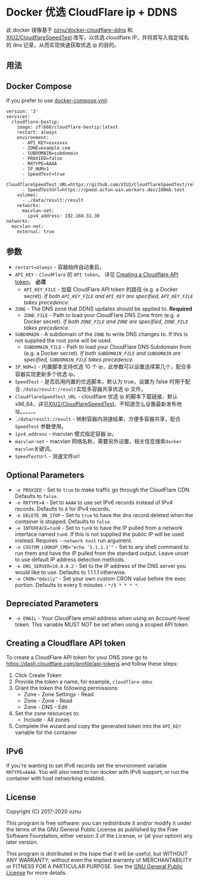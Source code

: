 # Docker 优选 CloudFlare ip + DDNS

此 docker 镜像基于 [oznu/docker-cloudflare-ddns](https://github.com/oznu/docker-cloudflare-ddns) 和 [XIU2/CloudflareSpeedTest](https://github.com/XIU2/CloudflareSpeedTest) 改写，以优选 cloudflare IP，并将其写入指定域名的 dns 记录，从而实现快速获取优选 ip 的目的。

## 用法

## Docker Compose

If you prefer to use [docker-compose.yml](https://docs.docker.com/compose/):

```
version: '3'
services:
  cloudflare-bestip:
    image: zfl666/cloudflare-bestip:latest
    restart: always
    environment:
      - API_KEY=xxxxxxx
      - ZONE=example.com
      - SUBDOMAIN=subdomain
      - PROXIED=false
      - RRTYPE=AAAA
      - IP_NUM=1
      - SpeedTest=true
      - CloudflareSpeedTest_URL=https://github.com/XIU2/CloudflareSpeedTest/releases/download/v2.0.3/CloudflareST_linux_amd64.tar.gz
      - SpeedTestUrl=https://speed.acfun-win.workers.dev/100mb.test
    volumes:
      - ./data/result:/result
    networks:
      macvlan-net:
        ipv4_address: 192.168.31.30
networks:
  macvlan-net:
    external: true
```

## 参数

- `restart=always` - 容器始终自动重启。
- `API_KEY` - `CloudFlare` 的 `API token`。 详见 [Creating a Cloudflare API token](#creating-a-cloudflare-api-token)。 **必须**
  - `API_KEY_FILE` - 加载 CloudFlare API token 的路径 (e.g. a Docker secret). _If both `API_KEY_FILE` and `API_KEY` are specified, `API_KEY_FILE` takes precedence._
- `ZONE` - The DNS zone that DDNS updates should be applied to. **Required**
  - `ZONE_FILE` - Path to load your CloudFlare DNS Zone from (e.g. a Docker secret). _If both `ZONE_FILE` and `ZONE` are specified, `ZONE_FILE` takes precedence._
- `SUBDOMAIN` - A subdomain of the `ZONE` to write DNS changes to. If this is not supplied the root zone will be used.
  - `SUBDOMAIN_FILE` - Path to load your CloudFlare DNS Subdomain from (e.g. a Docker secret). _If both `SUBDOMAIN_FILE` and `SUBDOMAIN` are specified, `SUBDOMAIN_FILE` takes precedence._
- `IP_NUM=1` - 内置脚本支持优选 10 个 ip，此参数可以设置选择第几个，配合多容器实现更新多个优选 ip。
- `SpeedTest` - 是否启用内置的优选脚本，默认为 true，设置为 false 时用于配合`./data/result:/result`实现多容器共享优选 ip 文件。
- `CloudflareSpeedTest_URL` - cloudflare 优选 ip 的脚本下载链接，默认 x86_64，详见[XIU2/CloudflareSpeedTest](https://github.com/XIU2/CloudflareSpeedTest)，不知道怎么设置最新发布地址。。。。。。
- `./data/result:/result` - 映射容器内测速结果，方便多容器共享，配合 `SpeedTest` 参数使用。
- `ipv4_address` - macvlan 模式指定容器 ip。
- `macvlan-net` - macvlan 网络名称，需要另外设置，相关信息搜索`docker macvlan`关键词。
- `SpeedTestUrl` - 测速文件url

## Optional Parameters

- `-e PROXIED` - Set to `true` to make traffic go through the CloudFlare CDN. Defaults to `false`.
- `-e RRTYPE=A` - Set to `AAAA` to use set IPv6 records instead of IPv4 records. Defaults to `A` for IPv4 records.
- `-e DELETE_ON_STOP` - Set to `true` to have the dns record deleted when the container is stopped. Defaults to `false`.
- `-e INTERFACE=tun0` - Set to `tun0` to have the IP pulled from a network interface named `tun0`. If this is not supplied the public IP will be used instead. Requires `--network host` run argument.
- `-e CUSTOM_LOOKUP_CMD="echo '1.1.1.1'"` - Set to any shell command to run them and have the IP pulled from the standard output. Leave unset to use default IP address detection methods.
- `-e DNS_SERVER=10.0.0.2` - Set to the IP address of the DNS server you would like to use. Defaults to 1.1.1.1 otherwise.
- `-e CRON="@daily"` - Set your own custom CRON value before the exec portion. Defaults to every 5 minutes - `*/5 * * * *`.

## Depreciated Parameters

- `-e EMAIL` - Your CloudFlare email address when using an Account-level token. This variable MUST NOT be set when using a scoped API token.

## Creating a Cloudflare API token

To create a CloudFlare API token for your DNS zone go to https://dash.cloudflare.com/profile/api-tokens and follow these steps:

1. Click Create Token
2. Provide the token a name, for example, `cloudflare-ddns`
3. Grant the token the following permissions:
   - Zone - Zone Settings - Read
   - Zone - Zone - Read
   - Zone - DNS - Edit
4. Set the zone resources to:
   - Include - All zones
5. Complete the wizard and copy the generated token into the `API_KEY` variable for the container

## IPv6

If you're wanting to set IPv6 records set the envrionment variable `RRTYPE=AAAA`. You will also need to run docker with IPv6 support, or run the container with host networking enabled.

## License

Copyright (C) 2017-2020 oznu

This program is free software: you can redistribute it and/or modify it under the terms of the GNU General Public License as published by the Free Software Foundation, either version 3 of the License, or (at your option) any later version.

This program is distributed in the hope that it will be useful, but WITHOUT ANY WARRANTY; without even the implied warranty of MERCHANTABILITY or FITNESS FOR A PARTICULAR PURPOSE. See the [GNU General Public License](./LICENSE) for more details.
